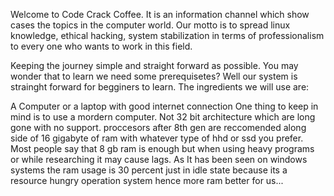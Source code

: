 Welcome to Code Crack Coffee.
It is an information channel which show cases the topics in the computer world.
Our motto is to spread linux knowledge, ethical hacking, system stabilization in terms of professionalism to every one who wants to work in this field.

Keeping the journey simple and straight forward as possible.
You may wonder that to learn we need some prerequisetes? 
Well our system is strainght forward for begginers to learn.
The ingredients we will use are:

A Computer or a laptop with good internet connection 
One thing to keep in mind is to use a mordern computer.
Not 32 bit architecture which are long gone with no support.
proccesors after 8th gen are reccomended along side of 16 gigabyte of ram
with whatever type of hhd or ssd you prefer. Most people say that 8 gb ram
is enough but when using heavy programs or while researching it may cause lags.
As It has been seen on windows systems the ram usage is 30 percent just in idle state
because its a resource hungry operation system hence more ram better for us...